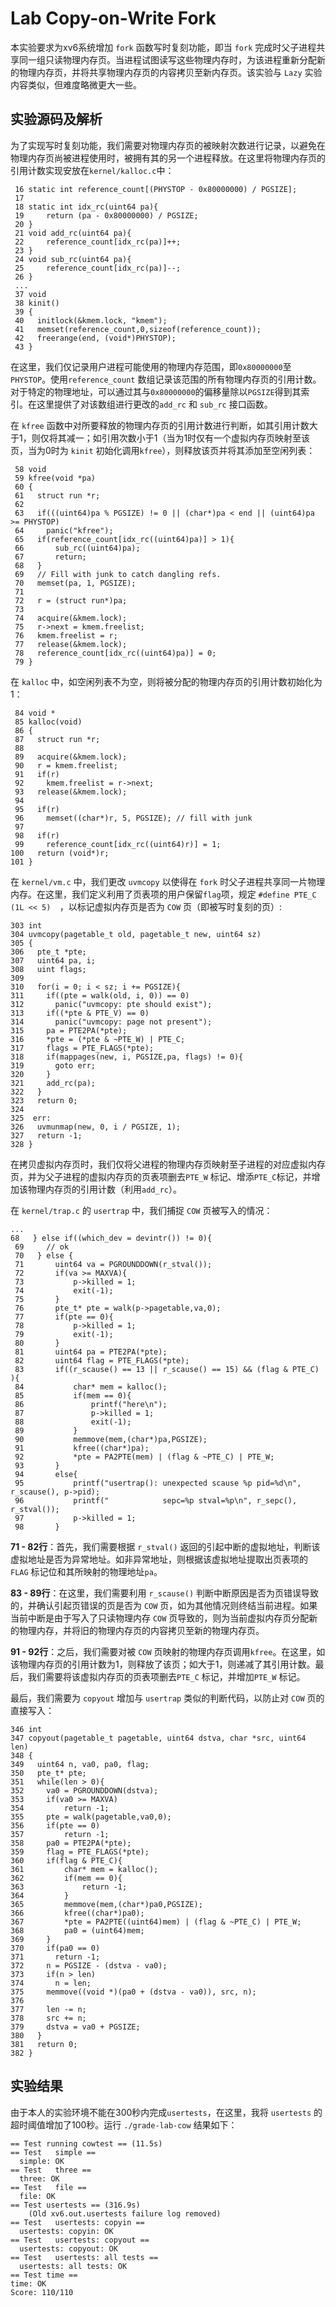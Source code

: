 # Lab Copy-on-Write Fork

本实验要求为xv6系统增加 `fork` 函数写时复刻功能，即当 `fork` 完成时父子进程共享同一组只读物理内存页。当进程试图读写这些物理内存时，为该进程重新分配新的物理内存页，并将共享物理内存页的内容拷贝至新内存页。该实验与 `Lazy` 实验内容类似，但难度略微更大一些。

## 实验源码及解析

为了实现写时复刻功能，我们需要对物理内存页的被映射次数进行记录，以避免在物理内存页尚被进程使用时，被拥有其的另一个进程释放。在这里将物理内存页的引用计数实现安放在`kernel/kalloc.c`中：

```
 16 static int reference_count[(PHYSTOP - 0x80000000) / PGSIZE];
 17 
 18 static int idx_rc(uint64 pa){
 19     return (pa - 0x80000000) / PGSIZE;
 20 }
 21 void add_rc(uint64 pa){
 22     reference_count[idx_rc(pa)]++;
 23 }   
 24 void sub_rc(uint64 pa){
 25     reference_count[idx_rc(pa)]--;
 26 }   
 ...
 37 void
 38 kinit()
 39 {
 40   initlock(&kmem.lock, "kmem");
 41   memset(reference_count,0,sizeof(reference_count));
 42   freerange(end, (void*)PHYSTOP);
 43 } 
```

在这里，我们仅记录用户进程可能使用的物理内存范围，即`0x80000000`至`PHYSTOP`。使用`reference_count`  数组记录该范围的所有物理内存页的引用计数。对于特定的物理地址，可以通过其与`0x80000000`的偏移量除以`PGSIZE`得到其索引。在这里提供了对该数组进行更改的`add_rc` 和 `sub_rc` 接口函数。

在 `kfree` 函数中对所要释放的物理内存页的引用计数进行判断，如其引用计数大于1，则仅将其减一；如引用次数小于1（当为1时仅有一个虚拟内存页映射至该页，当为0时为 `kinit` 初始化调用`kfree`），则释放该页并将其添加至空闲列表：

```
 58 void
 59 kfree(void *pa)
 60 {
 61   struct run *r;
 62 
 63   if(((uint64)pa % PGSIZE) != 0 || (char*)pa < end || (uint64)pa >= PHYSTOP)
 64     panic("kfree");
 65   if(reference_count[idx_rc((uint64)pa)] > 1){
 66       sub_rc((uint64)pa);
 67       return;
 68   }   
 69   // Fill with junk to catch dangling refs.
 70   memset(pa, 1, PGSIZE);
 71   
 72   r = (struct run*)pa;
 73   
 74   acquire(&kmem.lock);
 75   r->next = kmem.freelist;
 76   kmem.freelist = r;
 77   release(&kmem.lock);
 78   reference_count[idx_rc((uint64)pa)] = 0;
 79 }
```

在 `kalloc` 中，如空闲列表不为空，则将被分配的物理内存页的引用计数初始化为1：

```
 84 void *
 85 kalloc(void)
 86 {
 87   struct run *r;
 88 
 89   acquire(&kmem.lock);
 90   r = kmem.freelist;
 91   if(r)
 92     kmem.freelist = r->next;
 93   release(&kmem.lock);
 94 
 95   if(r)
 96     memset((char*)r, 5, PGSIZE); // fill with junk
 97 
 98   if(r)
 99     reference_count[idx_rc((uint64)r)] = 1;
100   return (void*)r;
101 } 
```

在 `kernel/vm.c` 中，我们更改 `uvmcopy` 以使得在 `fork` 时父子进程共享同一片物理内存。在这里，我们定义利用了页表项的用户保留`flag`项，规定 `#define PTE_C (1L << 5)  `，以标记虚拟内存页是否为 `COW` 页（即被写时复刻的页）: 

```
303 int
304 uvmcopy(pagetable_t old, pagetable_t new, uint64 sz)
305 {
306   pte_t *pte;
307   uint64 pa, i;
308   uint flags;
309 
310   for(i = 0; i < sz; i += PGSIZE){
311     if((pte = walk(old, i, 0)) == 0)
312       panic("uvmcopy: pte should exist");
313     if((*pte & PTE_V) == 0)
314       panic("uvmcopy: page not present");
315     pa = PTE2PA(*pte);
316     *pte = (*pte & ~PTE_W) | PTE_C;
317     flags = PTE_FLAGS(*pte);
318     if(mappages(new, i, PGSIZE,pa, flags) != 0){
319       goto err;
320     }
321     add_rc(pa);
322   }
323   return 0;
324 
325  err:
326   uvmunmap(new, 0, i / PGSIZE, 1);
327   return -1;
328 }

```

在拷贝虚拟内存页时，我们仅将父进程的物理内存页映射至子进程的对应虚拟内存页，并为父子进程的虚拟内存页的页表项删去`PTE_W` 标记、增添`PTE_C`标记，并增加该物理内存页的引用计数（利用`add_rc`）。

在 `kernel/trap.c` 的 `usertrap`  中，我们捕捉 `COW` 页被写入的情况：

```
...
68   } else if((which_dev = devintr()) != 0){
 69     // ok
 70   } else {
 71       uint64 va = PGROUNDDOWN(r_stval());
 72       if(va >= MAXVA){
 73           p->killed = 1;
 74           exit(-1);
 75       }
 76       pte_t* pte = walk(p->pagetable,va,0);
 77       if(pte == 0){
 78           p->killed = 1;
 79           exit(-1);
 80       }
 81       uint64 pa = PTE2PA(*pte);
 82       uint64 flag = PTE_FLAGS(*pte);
 83       if((r_scause() == 13 || r_scause() == 15) && (flag & PTE_C) ){
 84           char* mem = kalloc();
 85           if(mem == 0){
 86               printf("here\n");
 87               p->killed = 1;
 88               exit(-1);
 89           }
 90           memmove(mem,(char*)pa,PGSIZE);
 91           kfree((char*)pa);
 92           *pte = PA2PTE(mem) | (flag & ~PTE_C) | PTE_W;
 93       }
 94       else{
 95           printf("usertrap(): unexpected scause %p pid=%d\n", r_scause(), p->pid);
 96           printf("            sepc=%p stval=%p\n", r_sepc(), r_stval());
 97           p->killed = 1;
 98       }
```

**71 - 82行**：首先，我们需要根据 `r_stval()` 返回的引起中断的虚拟地址，判断该虚拟地址是否为异常地址。如非异常地址，则根据该虚拟地址提取出页表项的 `FLAG` 标记位和其所映射的物理地址`pa`。

**83 - 89行**：在这里，我们需要利用 `r_scause()` 判断中断原因是否为页错误导致的，并确认引起页错误的页是否为 `COW` 页，如为其他情况则终结当前进程。如果当前中断是由于写入了只读物理内存 `COW` 页导致的，则为当前虚拟内存页分配新的物理内存，并将旧的物理内存页的内容拷贝至新的物理内存页。

**91 - 92行**：之后，我们需要对被 `COW` 页映射的物理内存页调用`kfree`。在这里，如该物理内存页的引用计数为1，则释放了该页；如大于1，则递减了其引用计数。最后，我们需要将该虚拟内存页的页表项删去`PTE_C` 标记，并增加`PTE_W` 标记。

最后，我们需要为 `copyout` 增加与 `usertrap` 类似的判断代码，以防止对 `COW` 页的直接写入：

```
346 int
347 copyout(pagetable_t pagetable, uint64 dstva, char *src, uint64 len)
348 {
349   uint64 n, va0, pa0, flag;
350   pte_t* pte;
351   while(len > 0){
352     va0 = PGROUNDDOWN(dstva);
353     if(va0 >= MAXVA)
354         return -1;
355     pte = walk(pagetable,va0,0);
356     if(pte == 0)
357         return -1;
358     pa0 = PTE2PA(*pte);
359     flag = PTE_FLAGS(*pte);
360     if(flag & PTE_C){
361         char* mem = kalloc();
362         if(mem == 0){
363             return -1;
364         }
365         memmove(mem,(char*)pa0,PGSIZE);
366         kfree((char*)pa0);
367         *pte = PA2PTE((uint64)mem) | (flag & ~PTE_C) | PTE_W;
368         pa0 = (uint64)mem;
369     }
370     if(pa0 == 0)
371       return -1;
372     n = PGSIZE - (dstva - va0);
373     if(n > len)
374       n = len;
375     memmove((void *)(pa0 + (dstva - va0)), src, n);
376 
377     len -= n;
378     src += n;
379     dstva = va0 + PGSIZE;
380   }
381   return 0;
382 }
```



## 实验结果

由于本人的实验环境不能在300秒内完成`usertests`，在这里，我将 `usertests` 的超时阈值增加了100秒。运行 `./grade-lab-cow`  结果如下：

```
== Test running cowtest == (11.5s) 
== Test   simple == 
  simple: OK 
== Test   three == 
  three: OK 
== Test   file == 
  file: OK 
== Test usertests == (316.9s) 
    (Old xv6.out.usertests failure log removed)
== Test   usertests: copyin == 
  usertests: copyin: OK 
== Test   usertests: copyout == 
  usertests: copyout: OK 
== Test   usertests: all tests == 
  usertests: all tests: OK 
== Test time == 
time: OK 
Score: 110/110
```

